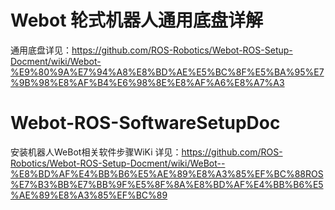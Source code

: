 # Webot 轮式机器人通用底盘详解
通用底盘详见：https://github.com/ROS-Robotics/Webot-ROS-Setup-Docment/wiki/Webot-%E9%80%9A%E7%94%A8%E8%BD%AE%E5%BC%8F%E5%BA%95%E7%9B%98%E8%AF%B4%E6%98%8E%E8%AF%A6%E8%A7%A3


# Webot-ROS-SoftwareSetupDoc
安装机器人WeBot相关软件步骤WiKi
详见：https://github.com/ROS-Robotics/Webot-ROS-Setup-Docment/wiki/WeBot--%E8%BD%AF%E4%BB%B6%E5%AE%89%E8%A3%85%EF%BC%88ROS%E7%B3%BB%E7%BB%9F%E5%8F%8A%E8%BD%AF%E4%BB%B6%E5%AE%89%E8%A3%85%EF%BC%89
